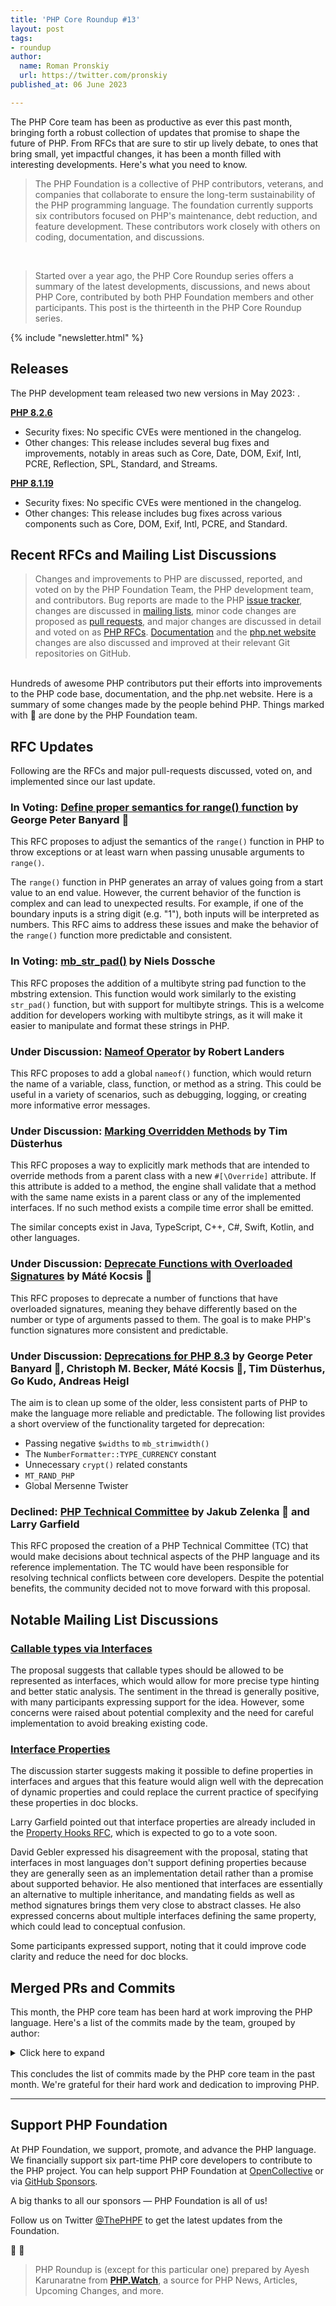 ```yaml
---
title: 'PHP Core Roundup #13'
layout: post
tags:
- roundup
author:
  name: Roman Pronskiy
  url: https://twitter.com/pronskiy  
published_at: 06 June 2023

---
```


The PHP Core team has been as productive as ever this past month, bringing forth a robust collection of updates that promise to shape the future of PHP. From RFCs that are sure to stir up lively debate, to ones that bring small, yet impactful changes, it has been a month filled with interesting developments. Here's what you need to know.

> The PHP Foundation is a collective of PHP contributors, veterans, and companies that collaborate to ensure the long-term sustainability of the PHP programming language. The foundation currently supports six contributors focused on PHP's maintenance, debt reduction, and feature development. These contributors work closely with others on coding, documentation, and discussions.

<br>

> Started over a year ago, the PHP Core Roundup series offers a summary of the latest developments, discussions, and news about PHP Core, contributed by both PHP Foundation members and other participants. This post is the thirteenth in the PHP Core Roundup series.

{% include "newsletter.html" %}

## Releases

The PHP development team released two new versions in May 2023: .

**[PHP 8.2.6](https://www.php.net/archive/2023.php#2023-05-11-1)**
- Security fixes: No specific CVEs were mentioned in the changelog.
- Other changes: This release includes several bug fixes and improvements, notably in areas such as Core, Date, DOM, Exif, Intl, PCRE, Reflection, SPL, Standard, and Streams.

**[PHP 8.1.19](https://www.php.net/archive/2023.php#2023-05-11-2)** 
- Security fixes: No specific CVEs were mentioned in the changelog.
- Other changes: This release includes bug fixes across various components such as Core, DOM, Exif, Intl, PCRE, and Standard.


## Recent RFCs and Mailing List Discussions

> Changes and improvements to PHP are discussed, reported, and voted on by the PHP Foundation Team, the PHP development team, and contributors. Bug reports are made to the PHP [issue tracker](https://github.com/php/php-src/issues), changes are discussed in [mailing lists](https://www.php.net/mailing-lists.php), minor code changes are proposed as [pull requests](https://github.com/php/php-src/issues), and major changes are discussed in detail and voted on as [PHP RFCs](https://wiki.php.net/rfc). [Documentation](https://github.com/php/doc-en/) and the [php.net website](https://github.com/php/web-php) changes are also discussed and improved at their relevant Git repositories on GitHub.

<br>
Hundreds of awesome PHP contributors put their efforts into improvements to the PHP code base, documentation, and the php.net website. Here is a summary of some changes made by the people behind PHP. Things marked with 💜 are done by the PHP Foundation team.

## RFC Updates

Following are the RFCs and major pull-requests discussed, voted on, and implemented since our last update.

### In Voting: [Define proper semantics for range() function](https://wiki.php.net/rfc/proper-range-semantics) by George Peter Banyard 💜

This RFC proposes to adjust the semantics of the `range()` function in PHP to throw exceptions or at least warn when passing unusable arguments to `range()`.

The `range()` function in PHP generates an array of values going from a start value to an end value. However, the current behavior of the function is complex and can lead to unexpected results. For example, if one of the boundary inputs is a string digit (e.g. "1"), both inputs will be interpreted as numbers. This RFC aims to address these issues and make the behavior of the `range()` function more predictable and consistent.

### In Voting: [mb_str_pad()](https://wiki.php.net/rfc/mb_str_pad) by Niels Dossche

This RFC proposes the addition of a multibyte string pad function to the mbstring extension. This function would work similarly to the existing `str_pad()` function, but with support for multibyte strings. This is a welcome addition for developers working with multibyte strings, as it will make it easier to manipulate and format these strings in PHP.

### Under Discussion: [Nameof Operator](https://wiki.php.net/rfc/nameof) by Robert Landers

This RFC proposes to add a global `nameof()` function, which would return the name of a variable, class, function, or method as a string. This could be useful in a variety of scenarios, such as debugging, logging, or creating more informative error messages.

### Under Discussion: [Marking Overridden Methods](https://wiki.php.net/rfc/marking_overriden_methods) by Tim Düsterhus

This RFC proposes a way to explicitly mark methods that are intended to override methods from a parent class with a new `#[\Override]` attribute. If this attribute is added to a method, the engine shall validate that a method with the same name exists in a parent class or any of the implemented interfaces. If no such method exists a compile time error shall be emitted.

The similar concepts exist in Java, TypeScript, C++, C#, Swift, Kotlin, and other languages. 


### Under Discussion: [Deprecate Functions with Overloaded Signatures](https://wiki.php.net/rfc/deprecate_functions_with_overloaded_signatures) by Máté Kocsis 💜

This RFC proposes to deprecate a number of functions that have overloaded signatures, meaning they behave differently based on the number or type of arguments passed to them. The goal is to make PHP's function signatures more consistent and predictable.

### Under Discussion: [Deprecations for PHP 8.3](https://wiki.php.net/rfc/deprecations_php_8_3) by George Peter Banyard 💜, Christoph M. Becker, Máté Kocsis 💜, Tim Düsterhus, Go Kudo, Andreas Heigl

The aim is to clean up some of the older, less consistent parts of PHP to make the language more reliable and predictable. The following list provides a short overview of the functionality targeted for deprecation:

- Passing negative `$widths` to `mb_strimwidth()`
- The `NumberFormatter::TYPE_CURRENCY` constant
- Unnecessary `crypt()` related constants
- `MT_RAND_PHP`
- Global Mersenne Twister

### Declined: [PHP Technical Committee](https://wiki.php.net/rfc/php_technical_committee) by Jakub Zelenka 💜 and Larry Garfield

This RFC proposed the creation of a PHP Technical Committee (TC) that would make decisions about technical aspects of the PHP language and its reference implementation. The TC would have been responsible for resolving technical conflicts between core developers. Despite the potential benefits, the community decided not to move forward with this proposal.

## Notable Mailing List Discussions

### [Callable types via Interfaces](https://externals.io/message/120083)

The proposal suggests that callable types should be allowed to be represented as interfaces, which would allow for more precise type hinting and better static analysis. The sentiment in the thread is generally positive, with many participants expressing support for the idea. However, some concerns were raised about potential complexity and the need for careful implementation to avoid breaking existing code.

### [Interface Properties](https://externals.io/message/120403)

The discussion starter suggests making it possible to define properties in interfaces and argues that this feature would align well with the deprecation of dynamic properties and could replace the current practice of specifying these properties in doc blocks.

Larry Garfield pointed out that interface properties are already included in the [Property Hooks RFC](https://wiki.php.net/rfc/property-hooks), which is expected to go to a vote soon.

David Gebler expressed his disagreement with the proposal, stating that interfaces in most languages don't support defining properties because they are generally seen as an implementation detail rather than a promise about supported behavior. He also mentioned that interfaces are essentially an alternative to multiple inheritance, and mandating fields as well as method signatures brings them very close to abstract classes. He also expressed concerns about multiple interfaces defining the same property, which could lead to conceptual confusion.

Some participants expressed support, noting that it could improve code clarity and reduce the need for doc blocks.

## Merged PRs and Commits

This month, the PHP core team has been hard at work improving the PHP language. Here's a list of the commits made by the team, grouped by author:


<details markdown="1">
  <summary>Click here to expand</summary>
- __Tim Düsterhus__
    - RFC: Make unserialize() emit a warning for trailing bytes in [GH-9630](https://github.com/php/php-src/pull/9630)
- __Dmitry Stogov__
    - JIT: Fixed inaccurate range inference usage for UNDEF/NULL/FALSE in [25ad171f63](https://github.com/php/php-src/commit/25ad171f63)
    - Fixed [GH-11127](https://github.com/php/php-src/issues/11127) (JIT fault) in [ed0b593c11](https://github.com/php/php-src/commit/ed0b593c11)
- __yang yuhan__
    - JIT: Align JIT stubs in [GH-11149](https://github.com/php/php-src/pull/11149)
- __ColinHDev__
    - Fix negative indices on empty array not affecting next chosen index in [GH-11157](https://github.com/php/php-src/pull/11157)
- __Sara__
    - Add configuration opcache.jit_max_trace_length in [GH-11173](https://github.com/php/php-src/pull/11173)
    - Cacheline demote to improve performance in [GH-11101](https://github.com/php/php-src/pull/11101)
- __Niels Dossche__
    - Fix too wide OR and AND range inference in [GH-11170](https://github.com/php/php-src/pull/11170)
    - Fix [GH-9068](https://github.com/php/php-src/issues/9068): Conditional jump or move depends on uninitialised value(s) in [GH-10221](https://github.com/php/php-src/pull/10221)
    - Fix [GH-11175](https://github.com/php/php-src/issues/11175) and [GH-11177](https://github.com/php/php-src/issues/11177): Stream socket timeout undefined behaviour in [GH-11183](https://github.com/php/php-src/pull/11183)
    - Fix [GH-11178](https://github.com/php/php-src/issues/11178): Segmentation fault in spl_array_it_get_current_data (PHP 8.1.18) in [GH-11182](https://github.com/php/php-src/pull/11182)
    - Fix [GH-11104](https://github.com/php/php-src/issues/11104): STDIN/STDOUT/STDERR is not available for CLI without a script in [f6c0c60ef6](https://github.com/php/php-src/commit/f6c0c60ef6)
    - Implement NEON-accelerated version of BLOCKCONV for lowercasing and uppercasing strings in [GH-11161](https://github.com/php/php-src/pull/11161)
    - Fix [GH-10031](https://github.com/php/php-src/issues/10031): [Stream] STREAM_NOTIFY_PROGRESS over HTTP emitted irregularly for last chunk of data in [GH-10492](https://github.com/php/php-src/pull/10492)
    - Fix [GH-11141](https://github.com/php/php-src/issues/11141): Could not open input file: should be sent to stderr in [GH-11163](https://github.com/php/php-src/pull/11163)
    - Fix maximum argument count of pcntl_forkx() in [GH-11199](https://github.com/php/php-src/pull/11199)
    - Fix [GH-11160](https://github.com/php/php-src/issues/11160): Few tests failed building with new libxml 2.11.0 in [GH-11162](https://github.com/php/php-src/pull/11162)
    - Fix [GH-11180](https://github.com/php/php-src/issues/11180): hash_file() appears to be restricted to 3 arguments in [GH-11198](https://github.com/php/php-src/pull/11198)
    - Remove unnecessary NULL assignments after ecalloc in streams in [GH-11209](https://github.com/php/php-src/pull/11209)
    - Fix [GH-8426](https://github.com/php/php-src/issues/8426): make test fail while soap extension build in [GH-11211](https://github.com/php/php-src/pull/11211)
    - Fix [GH-10834](https://github.com/php/php-src/issues/10834): exif_read_data() cannot read smaller stream wrapper chunk sizes in [GH-10924](https://github.com/php/php-src/pull/10924)
    - Fix [#97836](https://bugs.php.net/bug.php?id=97836) and [#81705](https://bugs.php.net/bug.php?id=81705): Segfault / type confusion in concat_function in [GH-10049](https://github.com/php/php-src/pull/10049)
    - Fix [GH-11274](https://github.com/php/php-src/issues/11274): POST/PATCH request via file_get_contents + stream_context_create switches to GET after a HTTP 308 redirect in [GH-11275](https://github.com/php/php-src/pull/11275)
    - Fix -Wstrict-prototypes warnings in fuzzer SAPI in [GH-11277](https://github.com/php/php-src/pull/11277)
    - Remove unused variable err in mb_send_mail() in [GH-11285](https://github.com/php/php-src/pull/11285)
    - Fix [GH-11245](https://github.com/php/php-src/issues/11245) (In some specific cases SWITCH with one default statement will cause segfault) in [GH-11251](https://github.com/php/php-src/pull/11251)
    - Fix [GH-11281](https://github.com/php/php-src/issues/11281): DateTimeZone::getName() does not include seconds in offset in [GH-11282](https://github.com/php/php-src/pull/11282)
    - Fix allocation loop in `zend_shared_alloc_startup()` in [GH-11306](https://github.com/php/php-src/pull/11306)
    - Fix [GH-11288](https://github.com/php/php-src/issues/11288) and [GH-11289](https://github.com/php/php-src/issues/11289) and [GH-11290](https://github.com/php/php-src/issues/11290) and [GH-9142](https://github.com/php/php-src/issues/9142): DOMExceptions and segfaults with replaceWith in [GH-11299](https://github.com/php/php-src/pull/11299)
    - Shrink libxml_doc_props struct in [GH-11326](https://github.com/php/php-src/pull/11326)
    - Fix [GH-10234](https://github.com/php/php-src/issues/10234): Setting DOMAttr::textContent results in an empty attribute value in [GH-10245](https://github.com/php/php-src/pull/10245)
    - Fix [GH-11338](https://github.com/php/php-src/issues/11338): SplFileInfo empty getBasename with more than one slash in [GH-11340](https://github.com/php/php-src/pull/11340)
    - Fix [GH-11336](https://github.com/php/php-src/issues/11336): php still tries to unlock the shared memory ZendSem with opcache.file_cache_only=1 but it was never locked in [GH-11341](https://github.com/php/php-src/pull/11341)
    - Fix spec compliance error for DOMDocument::getElementsByTagNameNS in [GH-11343](https://github.com/php/php-src/pull/11343)
    - Fix DOMElement::append() and DOMElement::prepend() hierarchy checks in [GH-11344](https://github.com/php/php-src/pull/11344)
    - Remove unnecessary tree setting in dom_zvals_to_fragment() in [GH-11345](https://github.com/php/php-src/pull/11345)
    - Implement dom_get_doc_props_read_only() in [GH-11345](https://github.com/php/php-src/pull/11345)
    - Fix [GH-11347](https://github.com/php/php-src/issues/11347): Memory leak when calling a static method inside an xpath query in [GH-11350](https://github.com/php/php-src/pull/11350)
- __Ilija Tovilo 💜__
    - Add retry mechanism in `run-tests.php` in [GH-10892](https://github.com/php/php-src/pull/10892)
    - Downgrade to Ubuntu 20.04 for ASAN nightly for now in [ef6bbaa1ec](https://github.com/php/php-src/commit/ef6bbaa1ec)
    - Correctly copy lineno for zval asts in [GH-11203](https://github.com/php/php-src/pull/11203)
    - Fix use-of-uninitialized value in `phar_object.c` in [GH-11202](https://github.com/php/php-src/pull/11202)
    - Fix use-of-undefined in zend_fiber_object_gc of ex->call in [GH-11208](https://github.com/php/php-src/pull/11208)
    - Fix compilation for PHP 8.1 in [8f66b67ccf](https://github.com/php/php-src/commit/8f66b67ccf)
    - Fix potential NULL pointer access in zend_fiber_object_gc in [0a04c008d0](https://github.com/php/php-src/commit/0a04c008d0)
    - Fix delayed early binding class redeclaration error in [GH-11226](https://github.com/php/php-src/pull/11226)
    - Fix -Wenum-int-mismatch warning in ext/json/php_json_encoder.h in [ac41608797](https://github.com/php/php-src/commit/ac41608797)
    - Implement delayed early binding for classes without parents in [0600f513b3](https://github.com/php/php-src/commit/0600f513b3)
    - Fix segfault in mb_strrpos/mb_strripos with ASCII encoding and negative offset in [GH-11220](https://github.com/php/php-src/pull/11220)
    - Fix string coercion for $a .= $a in [GH-11296](https://github.com/php/php-src/pull/11296)
    - Fix concat_function use-after-free on out-of-memory error in [GH-11297](https://github.com/php/php-src/pull/11297)
    - Fix access on NULL pointer in array_merge_recursive() in [GH-11303](https://github.com/php/php-src/pull/11303)
    - Fix preg_replace_callback_array() pattern validation in [GH-11301](https://github.com/php/php-src/pull/11301)
    - Fix exception handling in array_multisort() in [GH-11302](https://github.com/php/php-src/pull/11302)
    - Use zend_ast_apply in zend_eval_const_expr in [GH-11261](https://github.com/php/php-src/pull/11261)
    - Allow arbitrary expressions in static variable initializer in [GH-9301](https://github.com/php/php-src/pull/9301)
    - Use single allocation for indirect values in array_multisort in [GH-11309](https://github.com/php/php-src/pull/11309)
    - Fix `zend_jit_stop_counter_handlers()` performance issues with protect_memory=1 in [GH-11323](https://github.com/php/php-src/pull/11323)
    - Add tests for list() in assignment in array literals in [8ed66b4347](https://github.com/php/php-src/commit/8ed66b4347)
    - Revert "Use zend_ast_apply in zend_eval_const_expr (#11261)" in [fbe6696d49](https://github.com/php/php-src/commit/fbe6696d49)
- __Nils__ 
    - Remove unused macro PHP_FNV1_32A_INIT and PHP_FNV1A_64_INIT in [GH-11114](https://github.com/php/php-src/pull/11114)
- __David CARLIER__
    - `ext/pgsql`: pg_cancel_query internal update in [84c185c8ba](https://github.com/php/php-src/commit/84c185c8ba)
    - `ext/pgsql`: pg_trace allow to refine its trace mode via 2 new constants in [7ec8ae12c4](https://github.com/php/php-src/commit/7ec8ae12c4)
    - `ext/pgsql`: pg_lo_read addressing the todo. in [GH-11159](https://github.com/php/php-src/pull/11159)
    - `ext/pgsql` adding PGSQL_ERRORS_SQLSTATE constant support in [f31d253849](https://github.com/php/php-src/commit/f31d253849)
    - `ext/pgsql`: fix pg_trace test when trace mode is supported. in [GH-11191](https://github.com/php/php-src/pull/11191)
- __Bob Weinand__
    - Fix [GH-11189](https://github.com/php/php-src/issues/11189): Exceeding memory limit in zend_hash_do_resize leaves the array in an invalid state in [05bd1423ee](https://github.com/php/php-src/commit/05bd1423ee)
    - Fix [GH-11222](https://github.com/php/php-src/issues/11222): foreach by-ref may jump over keys during a rehash in [975d28e278](https://github.com/php/php-src/commit/975d28e278)
- __Julien Quiaios__
    - Add new test for array_fill() to cover the case when the parameter count is too large in [GH-11184](https://github.com/php/php-src/pull/11184)
- __Cédric Anne__
    - Make SERVER_SOFTWARE compliant with RFC3875 in [GH-11093](https://github.com/php/php-src/pull/11093)
- __Calvin Buckley__
    - `http_response_code` should warn if headers were already sent in [GH-10744](https://github.com/php/php-src/pull/10744)
- __Daniel Kesselberg__
    - Add PKCS7_NOOLDMIMETYPE and OPENSSL_CMS_OLDMIMETYPE in [fa10dfcc81](https://github.com/php/php-src/commit/fa10dfcc81)
- __Jakub Zelenka 💜__
    - Add myself as a standard CODEOWNER to not miss some changes in [5690e8baea](https://github.com/php/php-src/commit/5690e8baea)
    - Fix [GH-10461](https://github.com/php/php-src/issues/10461): Postpone FPM child freeing in event loop in [102953735c](https://github.com/php/php-src/commit/102953735c)
    - Expose JSON internal function to escape string in [e8a836eb39](https://github.com/php/php-src/commit/e8a836eb39)
    - Fix bug [#64539](https://bugs.php.net/bug.php?id=64539): FPM status - query_string not properly JSON encoded in [GH-11050](https://github.com/php/php-src/pull/11050)
    - FPM: Fix memory leak for invalid primary script file handle in [GH-11088](https://github.com/php/php-src/pull/11088)
    - Fix FPM status json encoded value test in [GH-11276](https://github.com/php/php-src/pull/11276)
- __Florian Moser__
    - Fix [GH-11054](https://github.com/php/php-src/issues/11054): Reset OpenSSL errors when using a PEM public key in [GH-11055](https://github.com/php/php-src/pull/11055)
- __George Peter Banyard 💜__
    - Prevent unnecessary string duplication in assert() in [GH-11031](https://github.com/php/php-src/pull/11031)
    - ext/standard/array.c: use uint32_t instead of incorrect int type in [646f54b594](https://github.com/php/php-src/commit/646f54b594)
    - Fix assertion warning message when no description is provided in [e35cd34bcd](https://github.com/php/php-src/commit/e35cd34bcd)
    - Use uint32_t for variable storing `ZEND_NUM_ARGS()` in [80c8ca9c8f](https://github.com/php/php-src/commit/80c8ca9c8f)
    - FPM: refactor fpm_php_get_string_from_table() to better match usage in [GH-11051](https://github.com/php/php-src/pull/11051)
- __Máté Kocsis 💜__
    - Narrow bool return types to true when possible in [85338569de](https://github.com/php/php-src/commit/85338569de)
    - Add support for true standalone type when generating methodsynopsis in [281669aeb4](https://github.com/php/php-src/commit/281669aeb4)
    - Narrow some more return types to true in [09dd3e3daf](https://github.com/php/php-src/commit/09dd3e3daf)
- __Michael Voříšek__
    - Fix gmp_long/gmp_ulong typedef warning on Windows x86 in [GH-11112](https://github.com/php/php-src/pull/11112)
    - Allow CTE on more CTE safe functions in [GH-10771](https://github.com/php/php-src/pull/10771)
- __Amedeo Baragiola__
    - Fix compilation error on old GCC versions in [GH-11212](https://github.com/php/php-src/pull/11212)
- __Luc Vieillescazes__
    - Keep the orig_path for xport stream in [GH-11113](https://github.com/php/php-src/pull/11113)
- __Randy Geraads__
    - Added negative offset test for mb_strrpos in [c5a623ba5e](https://github.com/php/php-src/commit/c5a623ba5e)
- __Peter Kokot__
    - Fix #9483: Fix autoconf warnings due to old libtool in [GH-11207](https://github.com/php/php-src/pull/11207)
- __Alex Dowad__
    - Use shared, immutable array for return value of mb_list_encodings in [97e29bed9e](https://github.com/php/php-src/commit/97e29bed9e)
    - Take order of candidate encodings into account when guessing text encoding in [3ab10da758](https://github.com/php/php-src/commit/3ab10da758)
    - Use pakutoma's encoding check functions for mb_detect_encoding even in non-strict mode in [7914b8cefd](https://github.com/php/php-src/commit/7914b8cefd)
    - Combine CJK encoding conversion code in a single source file in [c717c79a09](https://github.com/php/php-src/commit/c717c79a09)
    - Optimize conversion of SJIS-2004 text to Unicode in [73633bf1c3](https://github.com/php/php-src/commit/73633bf1c3)
    - Optimize conversion of CP932 text to Unicode in [175154dbcc](https://github.com/php/php-src/commit/175154dbcc)
    - Move kana translation tables to `mbfilter_cjk.c` in [245daedb41](https://github.com/php/php-src/commit/245daedb41)
    - Test mb_strlen for all text encodings supported by mbstring in [f337c92050](https://github.com/php/php-src/commit/f337c92050)
    - Fix problem with CP949 conversion when 0xC9 precedes byte lower than 0xA1 in [8e6be14372](https://github.com/php/php-src/commit/8e6be14372)
    - Convert mbfilter_conv{,_r}_map_tbl to return bool in [18ca489347](https://github.com/php/php-src/commit/18ca489347)
- __Peter Chun-Sheng, Li__
    - Fix [GH-11099](https://github.com/php/php-src/issues/11099): Generating `phar.php` during cross-compile can't be done in [GH-11243](https://github.com/php/php-src/pull/11243)
- __Nikita Popov__
    - Correctly handle multiple constants in typed declaration in [c230aa9be3](https://github.com/php/php-src/commit/c230aa9be3)
- __LoongT4o__
    - Fix the JIT buffer relocation failure at the corner case in [GH-11266](https://github.com/php/php-src/pull/11266)
- __Pierrick Charron__
    - PHP-8.2 is now for PHP 8.2.8-dev in [d5f68b50fc](https://github.com/php/php-src/commit/d5f68b50fc)
- __Ben Ramsey__
    - PHP-8.1 is now for PHP 8.1.21-dev in [2f2fd06be0](https://github.com/php/php-src/commit/2f2fd06be0)
- __Mikhail Galanin__
    - `ext/session`: pass ini options to extra processes in tests in [GH-11294](https://github.com/php/php-src/pull/11294)
- __KoudelkaB__
    - Access violation when ALLOC_FALLBACK fixed in [8946b7b141](https://github.com/php/php-src/commit/8946b7b141)
- __Daniil Gentili__
    - Fix GCC 12 compilation on riscv64 in [1dfa277a96](https://github.com/php/php-src/commit/1dfa277a96)
- __Kirill Nesmeyanov__
    - Add string output escaping into zend dump (phpdbg + opcache debug) in [GH-11337](https://github.com/php/php-src/pull/11337)
- __divinity76__
    - Fix return value in stub file for DOMNodeList::item in [GH-11342](https://github.com/php/php-src/pull/11342)
- __Yuya Hamada__
    - Fix mb_strlen is wrong length for CP932 when 0x80 in [c50172e812](https://github.com/php/php-src/commit/c50172e812)
- __James Lucas__
    - Fix bug [GH-11246](https://github.com/php/php-src/issues/11246) cli/get_set_process_title in [GH-11247](https://github.com/php/php-src/pull/11247)
</details>
<br>
This concludes the list of commits made by the PHP core team in the past month. We're grateful for their hard work and dedication to improving PHP.

<br>

---

## Support PHP Foundation

At PHP Foundation, we support, promote, and advance the PHP language. We financially support six part-time PHP core developers to contribute to the PHP project. You can help support PHP Foundation at [OpenCollective](https://opencollective.com/phpfoundation) or via [GitHub Sponsors](https://github.com/sponsors/ThePHPF).

A big thanks to all our sponsors — PHP Foundation is all of us!

Follow us on Twitter [@ThePHPF](https://twitter.com/thephpf) to get the latest updates from the Foundation.

💜️ 🐘

> PHP Roundup is (except for this particular one) prepared by Ayesh Karunaratne from **[PHP.Watch](https://php.watch)**, a source for PHP News, Articles, Upcoming Changes, and more. 

